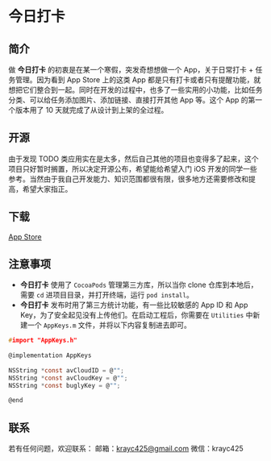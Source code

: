 # 今日打卡

## 简介

做 __今日打卡__ 的初衷是在某一个寒假，突发奇想想做一个 App，关于日常打卡 + 任务管理。因为看到 App Store 上的这类 App 都是只有打卡或者只有提醒功能，就想把它们整合到一起。同时在开发的过程中，也多了一些实用的小功能，比如任务分类、可以给任务添加图片、添加链接、直接打开其他 App 等。这个 App 的第一个版本用了 10 天就完成了从设计到上架的全过程。

## 开源

由于发现 TODO 类应用实在是太多，然后自己其他的项目也变得多了起来，这个项目只好暂时搁置，所以决定开源公布，希望能给希望入门 iOS 开发的同学一些参考。当然由于我自己开发能力、知识范围都很有限，很多地方还需要修改和提高，希望大家指正。

## 下载

[App Store](https://itunes.apple.com/us/app/keeping/id1197272196)

## 注意事项

* **今日打卡** 使用了 `CocoaPods` 管理第三方库，所以当你 clone 仓库到本地后，需要 `cd` 进项目目录，并打开终端，运行 `pod install`。
* **今日打卡** 发布时用了第三方统计功能，有一些比较敏感的 App ID 和 App Key，为了安全起见没有上传他们。在启动工程后，你需要在 `Utilities` 中新建一个 `AppKeys.m` 文件，并将以下内容复制进去即可。  

```c
#import "AppKeys.h"
    
@implementation AppKeys
    
NSString *const avCloudID = @"";
NSString *const avCloudKey = @"";
NSString *const buglyKey = @"";
    
@end
```
    
## 联系

若有任何问题，欢迎联系：
邮箱：[krayc425@gmail.com](krayc425@gmail.com)
微信：krayc425
    


